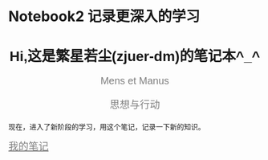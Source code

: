 # Notebook2 记录更深入的学习

<h1 style="font-family:arial;text-align:center;">Hi,这是繁星若尘(zjuer-dm)的笔记本^_^</h1>
<p style="font-family:arial;color:grey;font-size:20px;text-align:center;">Mens et Manus</p>
<p style="font-family:arial;color:grey;font-size:20px;text-align:center;">思想与行动</p>

现在，进入了新阶段的学习，用这个笔记，记录一下新的知识。

<a style="font-family:arial;color:grey;font-size:20px;text-align:center;" href="https://zjuer-dm.github.io/Notebook2/">我的笔记</a>